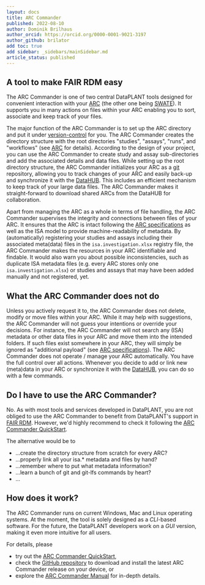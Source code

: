 ```yaml
---
layout: docs
title: ARC Commander
published: 2022-08-10
author: Dominik Brilhaus
author_orcid: https://orcid.org/0000-0001-9021-3197
author_github: brilator
add toc: true
add sidebar: _sidebars/mainSidebar.md
article_status: published
---
```


## A tool to make FAIR RDM easy

The ARC Commander is one of two central DataPLANT tools designed for convenient interaction with your [ARC][kb-AnnotatedResearchContext] (the other one being [SWATE][kb-Swate]).
It supports you in many actions on files within your ARC enabling you to sort, associate and keep track of your files.

The major function of the ARC Commander is to set up the ARC directory and put it under [version-control][kb-VersionControlGit] for you. The ARC Commander creates the directory structure with the root directories "studies", "assays", "runs", and "workflows" (see [ARC][kb-AnnotatedResearchContext] for details).  According to the design of your project, you can use the ARC Commander to create study and assay sub-directories and add the associated details and data files. While setting up the root directory structure, the ARC Commander initializes your ARC as a [git][kb-VersionControlGit] repository, allowing you to track changes of your ARC and easily back-up and synchronize it with the [DataHUB][kb-DataHub]. This includes an efficient mechanism to keep track of your large data files. <!-- with the git lfs extension --> The ARC Commander makes it straight-forward to download shared ARCs from the DataHUB for collaboration.

Apart from managing the ARC as a whole in terms of file handling, the ARC Commander supervises the integrity and connections between files of your ARC. It ensures that the ARC is intact following the [ARC specifications][gh-ArcSpecs] <!-- is this really true? --> as well as the ISA model to provide machine-readability of metadata. By (automatically) registering your studies and assays including their associated meta(data) files in the `isa.investigation.xlsx` registry file, the ARC Commander makes the resources in your ARC identifiable and findable. It would also warn you about possible inconsistencies, such as duplicate ISA metadata files (e.g. every ARC stores only one `isa.investigation.xlsx`) or studies and assays that may have been added manually and not registered, yet.

## What the ARC Commander does not do

Unless you actively request it to, the ARC Commander does not delete, modify or move files within your ARC. While it may help with suggestions, the ARC Commander will not guess your intentions or override your decisions. For instance, the ARC Commander will not search any (ISA) metadata or other data files in your ARC and move them into the intended folders. If such files exist somewhere in your ARC, they will simply be ignored as "additional payload" (see [ARC specifications][gh-ArcSpecs]). The ARC Commander does not operate / manage your ARC automatically. You have the full control over all actions. Whenever you decide to add or link new (meta)data in your ARC or synchronize it with the [DataHUB][kb-DataHub], you can do so with a few commands.

## Do I have to use the ARC Commander?

No. As with most tools and services developed in DataPLANT, you are not obliged to use the ARC Commander to benefit from DataPLANT's support in [FAIR RDM][kb-ResearchDataManagement].
However, we'd highly recommend to check it following the [ARC Commander QuickStart][kb-QuickStart_arcCommander].

<!-- Or do you prefer to... -->
The alternative would be to

- ...create the directory structure from scratch for every ARC?  
- ...properly link all your isa.* metadata and files by hand?
- ...remember where to put what metadata information?
- ...learn a bunch of git and git-lfs commands by heart?
- ...

## How does it work?

The ARC Commander runs on current Windows, Mac and Linux operating systems. At the moment, the tool is solely designed as a <dfn title="Command-line interface">CLI</dfn>-based software. For the future, the DataPLANT developers work on a <dfn title="Graphical user interface">GUI</dfn> version, making it even more intuitive for all users.

For details, please

 - try out the [ARC Commander QuickStart][kb-QuickStart_arcCommander],
 - check the [GitHub repository][gh-ARC Commander] to download and install the latest ARC Commander release on your device, or
 - explore the [ARC Commander Manual][kb-ARC Commander-Manual] for in-depth details.

<!-- Links to DataPLANT knowledge base (kb-) -->

<!-- kb-Fundamentals -->

[kb-DataManagementPlan]: ../fundamentals/DataManagementPlan.html "Data Management Plan"
[kb-DataPublications]: ../fundamentals/DataPublications.html "Data Publication"
[kb-DataSharing]: ../fundamentals/DataSharing.html "Data Sharing"
[kb-FairDataPrinciples]: ../fundamentals/FairDataPrinciples.html "FAIR Data principles"
[kb-Metadata]: ../fundamentals/Metadata.html "Metadata"
[kb-PersistentIdentifiers]: ../fundamentals/PersistentIdentifiers.html "Persistent Identifiers"
[kb-PublicDataRepositories]: ../fundamentals/PublicDataRepositories.html "Repositories"
[kb-ResearchDataManagement]: ../fundamentals/ResearchDataManagement.html "Research Data Management"
[kb-VersionControlGit]: ../fundamentals/VersionControlGit.html "Version Control and Git"

<!-- kb-Implementation -->
[kb-AnnotatedResearchContext]: ../implementation/AnnotatedResearchContext.html "Annotated Research Context"
[kb-ARC Commander-Manual]: ../ArcCommanderManual/index.html "ARC Commander Manual"
[kb-QuickStart_arcCommander]: ../guides/QuickStart_arcCommander.html "ARC Commander QuickStart"
[kb-DataHub]: ../implementation/DataHub.html "DataPLANT DataHUB"
[kb-Swate]: ../implementation/Swate.html "Swate"

<!-- kb-Tutorials -->

<!-- Links to DataPLANT Homepage (hp-) -->

[hp-Registration]: <https://register.nfdi4plants.org/> "DataPLANT Registration"
[hp-DataHUB]: <https://git.nfdi4plants.org> "DataPLANT DataHUB"
[hp-HelpDesk]: <https://helpdesk.nfdi4plants.org> "DataPLANT Help Desk"

<!-- Links to DataPLANT GitHub (gh-) -->

[gh-DataPlant]: <https://github.com/nfdi4plants/> "GitHub DataPLANT"
[gh-ArcSpecs]: <https://github.com/nfdi4plants/ARC-specification/> "ARC specifications"
[gh-ARC Commander]: <https://github.com/nfdi4plants/arcCommander> "ARC Commander"

<!-- Links to external (ext-) sources -->
